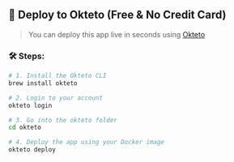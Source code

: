 ## 🚀 Deploy to Okteto (Free & No Credit Card)

> You can deploy this app live in seconds using [Okteto](https://www.okteto.com)

### 🛠 Steps:

```bash
# 1. Install the Okteto CLI
brew install okteto

# 2. Login to your account
okteto login

# 3. Go into the okteto folder
cd okteto

# 4. Deploy the app using your Docker image
okteto deploy

